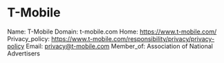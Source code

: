 
# T-Mobile

Name: T-Mobile
Domain: t-mobile.com
Home: https://www.t-mobile.com/
Privacy_policy: https://www.t-mobile.com/responsibility/privacy/privacy-policy
Email: privacy@t-mobile.com
Member_of: Association of National Advertisers

